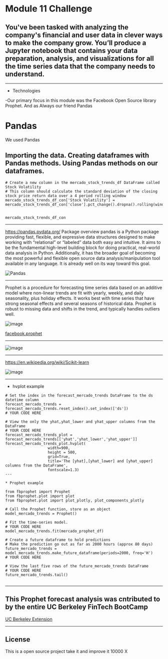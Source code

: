 # Module 11 Challenge

## You've been tasked with analyzing the company's financial and user data in clever ways to make the company grow. You’ll produce a Jupyter notebook that contains your data preparation, analysis, and visualizations for all the time series data that the company needs to understand.

---

* Technologies 

-Our primary focus in this module was the Facebook Open Source library Prophet.
And as Always our friend Pandas


# Pandas
We used Pandas

Importing the data.
Creating dataframes with Pandas methods.
Using Pandas methods on our dataframes.
---
```
# Create a new column in the mercado_stock_trends_df DataFrame called Stock Volatility
# This column should calculate the standard deviation of the closing stock price return data over a 4 period rolling window
mercado_stock_trends_df_con['Stock Volatility'] = mercado_stock_trends_df_con['close'].pct_change().dropna().rolling(window=4).std()


mercado_stock_trends_df_con
```
---
https://pandas.pydata.org/
Package overview
pandas is a Python package providing fast, flexible, and expressive data structures designed to make working with “relational” or “labeled” data both easy and intuitive. It aims to be the fundamental high-level building block for doing practical, real-world data analysis in Python. Additionally, it has the broader goal of becoming the most powerful and flexible open source data analysis/manipulation tool available in any language. It is already well on its way toward this goal.

![Pandas](https://miro.medium.com/max/819/1*Dss7A8Z-M4x8LD9ccgw7pQ.png)

---

Prophet is a procedure for forecasting time series data based on an additive model where non-linear trends are fit with yearly, weekly, and daily seasonality, plus holiday effects. It works best with time series that have strong seasonal effects and several seasons of historical data. Prophet is robust to missing data and shifts in the trend, and typically handles outliers well.

![image](https://www.kdnuggets.com/wp-content/uploads/prophet-facebook.jpg)

[facebook.prophet](https://facebook.github.io/prophet/docs/quick_start.html#python-api)

---

![image](https://user-images.githubusercontent.com/73854785/112027668-9fa55d00-8af4-11eb-8655-a6000a2c6a9e.png)


---
https://en.wikipedia.org/wiki/Scikit-learn

![image](https://user-images.githubusercontent.com/73854785/110356811-7b735780-7fef-11eb-9b55-2831ddab510d.png)





--- 

* hvplot example
```
# Set the index in the forecast_mercado_trends DataFrame to the ds datetime column
forecast_mercado_trends = forecast_mercado_trends.reset_index().set_index(['ds'])
# YOUR CODE HERE

# View the only the yhat,yhat_lower and yhat_upper columns from the DataFrame
# YOUR CODE HERE
forecast_mercado_trends_plot = forecast_mercado_trends[['yhat','yhat_lower','yhat_upper']]
forecast_mercado_trends_plot.hvplot(
                   width=900,
                   height = 500,
                   grid=True,
                   title='The [yhat],[yhat_lower] and [yhat_upper] columns from the DataFrame',
                   fontscale=1.3)
---

* Prophet example 

from fbprophet import Prophet
from fbprophet.plot import plot
from fbprophet.plot import plot_plotly, plot_components_plotly

# Call the Prophet function, store as an object
model_mercado_trends = Prophet()

# Fit the time-series model.
# YOUR CODE HERE
model_mercado_trends.fit(mercado_prophet_df)

# Create a future dataframe to hold predictions
# Make the prediction go out as far as 2000 hours (approx 80 days)
future_mercado_trends = model_mercado_trends.make_future_dataframe(periods=2000, freq='H')
# YOUR CODE HERE

# View the last five rows of the future_mercado_trends DataFrame
# YOUR CODE HERE
future_mercado_trends.tail()


```
---


## This Prophet forecast analysis was cntributed to by the entire UC Berkeley FinTech BootCamp 
[UC Berkeley Extension](https://bootcamp.berkeley.edu/fintech/)

---
## License

This is a open source project take it and improve it 10000 X
